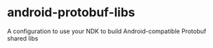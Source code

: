 # android-protobuf-libs
A configuration to use your NDK to build Android-compatible Protobuf shared libs
